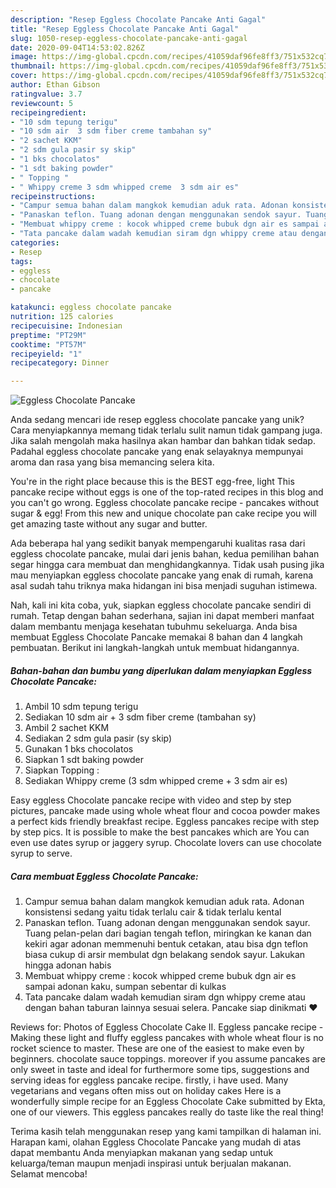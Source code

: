 ```yaml
---
description: "Resep Eggless Chocolate Pancake Anti Gagal"
title: "Resep Eggless Chocolate Pancake Anti Gagal"
slug: 1050-resep-eggless-chocolate-pancake-anti-gagal
date: 2020-09-04T14:53:02.826Z
image: https://img-global.cpcdn.com/recipes/41059daf96fe8ff3/751x532cq70/eggless-chocolate-pancake-foto-resep-utama.jpg
thumbnail: https://img-global.cpcdn.com/recipes/41059daf96fe8ff3/751x532cq70/eggless-chocolate-pancake-foto-resep-utama.jpg
cover: https://img-global.cpcdn.com/recipes/41059daf96fe8ff3/751x532cq70/eggless-chocolate-pancake-foto-resep-utama.jpg
author: Ethan Gibson
ratingvalue: 3.7
reviewcount: 5
recipeingredient:
- "10 sdm tepung terigu"
- "10 sdm air  3 sdm fiber creme tambahan sy"
- "2 sachet KKM"
- "2 sdm gula pasir sy skip"
- "1 bks chocolatos"
- "1 sdt baking powder"
- " Topping "
- " Whippy creme 3 sdm whipped creme  3 sdm air es"
recipeinstructions:
- "Campur semua bahan dalam mangkok kemudian aduk rata. Adonan konsistensi sedang yaitu tidak terlalu cair &amp; tidak terlalu kental"
- "Panaskan teflon. Tuang adonan dengan menggunakan sendok sayur. Tuang pelan-pelan dari bagian tengah teflon, miringkan ke kanan dan kekiri agar adonan memmenuhi bentuk cetakan, atau bisa dgn teflon biasa cukup di arsir membulat dgn belakang sendok sayur. Lakukan hingga adonan habis"
- "Membuat whippy creme : kocok whipped creme bubuk dgn air es sampai adonan kaku, sumpan sebentar di kulkas"
- "Tata pancake dalam wadah kemudian siram dgn whippy creme atau dengan bahan taburan lainnya sesuai selera. Pancake siap dinikmati ❤"
categories:
- Resep
tags:
- eggless
- chocolate
- pancake

katakunci: eggless chocolate pancake 
nutrition: 125 calories
recipecuisine: Indonesian
preptime: "PT29M"
cooktime: "PT57M"
recipeyield: "1"
recipecategory: Dinner

---
```



![Eggless Chocolate Pancake](https://img-global.cpcdn.com/recipes/41059daf96fe8ff3/751x532cq70/eggless-chocolate-pancake-foto-resep-utama.jpg)

Anda sedang mencari ide resep eggless chocolate pancake yang unik? Cara menyiapkannya memang tidak terlalu sulit namun tidak gampang juga. Jika salah mengolah maka hasilnya akan hambar dan bahkan tidak sedap. Padahal eggless chocolate pancake yang enak selayaknya mempunyai aroma dan rasa yang bisa memancing selera kita.

You&#39;re in the right place because this is the BEST egg-free, light This pancake recipe without eggs is one of the top-rated recipes in this blog and you can&#39;t go wrong. Eggless chocolate pancake recipe - pancakes without sugar &amp; egg! From this new and unique chocolate pan cake recipe you will get amazing taste without any sugar and butter.

Ada beberapa hal yang sedikit banyak mempengaruhi kualitas rasa dari eggless chocolate pancake, mulai dari jenis bahan, kedua pemilihan bahan segar hingga cara membuat dan menghidangkannya. Tidak usah pusing jika mau menyiapkan eggless chocolate pancake yang enak di rumah, karena asal sudah tahu triknya maka hidangan ini bisa menjadi suguhan istimewa.


Nah, kali ini kita coba, yuk, siapkan eggless chocolate pancake sendiri di rumah. Tetap dengan bahan sederhana, sajian ini dapat memberi manfaat dalam membantu menjaga kesehatan tubuhmu sekeluarga. Anda bisa membuat Eggless Chocolate Pancake memakai 8 bahan dan 4 langkah pembuatan. Berikut ini langkah-langkah untuk membuat hidangannya.

<!--inarticleads1-->

##### Bahan-bahan dan bumbu yang diperlukan dalam menyiapkan Eggless Chocolate Pancake:

1. Ambil 10 sdm tepung terigu
1. Sediakan 10 sdm air + 3 sdm fiber creme (tambahan sy)
1. Ambil 2 sachet KKM
1. Sediakan 2 sdm gula pasir (sy skip)
1. Gunakan 1 bks chocolatos
1. Siapkan 1 sdt baking powder
1. Siapkan  Topping :
1. Sediakan  Whippy creme (3 sdm whipped creme + 3 sdm air es)


Easy eggless Chocolate pancake recipe with video and step by step pictures, pancake made using whole wheat flour and cocoa powder makes a perfect kids friendly breakfast recipe. Eggless pancakes recipe with step by step pics. It is possible to make the best pancakes which are You can even use dates syrup or jaggery syrup. Chocolate lovers can use chocolate syrup to serve. 

<!--inarticleads2-->

##### Cara membuat Eggless Chocolate Pancake:

1. Campur semua bahan dalam mangkok kemudian aduk rata. Adonan konsistensi sedang yaitu tidak terlalu cair &amp; tidak terlalu kental
1. Panaskan teflon. Tuang adonan dengan menggunakan sendok sayur. Tuang pelan-pelan dari bagian tengah teflon, miringkan ke kanan dan kekiri agar adonan memmenuhi bentuk cetakan, atau bisa dgn teflon biasa cukup di arsir membulat dgn belakang sendok sayur. Lakukan hingga adonan habis
1. Membuat whippy creme : kocok whipped creme bubuk dgn air es sampai adonan kaku, sumpan sebentar di kulkas
1. Tata pancake dalam wadah kemudian siram dgn whippy creme atau dengan bahan taburan lainnya sesuai selera. Pancake siap dinikmati ❤


Reviews for: Photos of Eggless Chocolate Cake II. Eggless pancake recipe - Making these light and fluffy eggless pancakes with whole wheat flour is no rocket science to master. These are one of the easiest to make even by beginners. chocolate sauce toppings. moreover if you assume pancakes are only sweet in taste and ideal for furthermore some tips, suggestions and serving ideas for eggless pancake recipe. firstly, i have used. Many vegetarians and vegans often miss out on holiday cakes Here is a wonderfully simple recipe for an Eggless Chocolate Cake submitted by Ekta, one of our viewers. This eggless pancakes really do taste like the real thing! 

Terima kasih telah menggunakan resep yang kami tampilkan di halaman ini. Harapan kami, olahan Eggless Chocolate Pancake yang mudah di atas dapat membantu Anda menyiapkan makanan yang sedap untuk keluarga/teman maupun menjadi inspirasi untuk berjualan makanan. Selamat mencoba!
